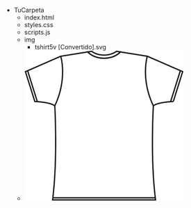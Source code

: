 - TuCarpeta
  - index.html
  - styles.css
  - scripts.js
  - img
    - tshirt5v [Convertido].svg
  - ![Camiseta](./img/camisetaBlanca.svg)

